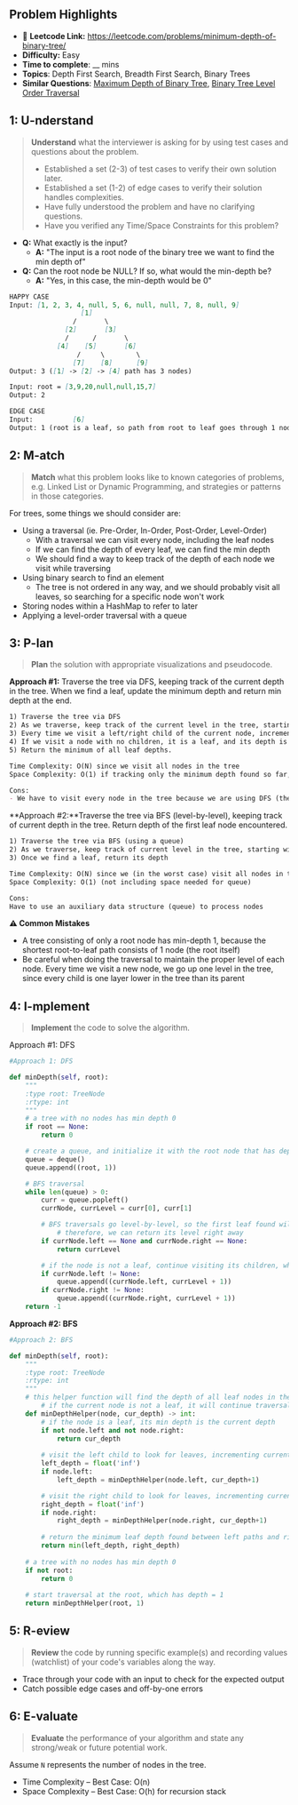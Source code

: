 ## Problem Highlights

* 🔗 **Leetcode Link:** <https://leetcode.com/problems/minimum-depth-of-binary-tree/>
* **Difficulty:** Easy
* **Time to complete**: __ mins
* **Topics**: Depth First Search, Breadth First Search, Binary Trees
* **Similar Questions**: [Maximum Depth of Binary Tree](https://leetcode.com/problems/maximum-depth-of-binary-tree/), [Binary Tree Level Order Traversal](https://leetcode.com/problems/binary-tree-level-order-traversal/)
    
## 1: U-nderstand
 
> **Understand** what the interviewer is asking for by using test cases and questions about the problem.
> 
> - Established a set (2-3) of test cases to verify their own solution later.
> - Established a set (1-2) of edge cases to verify their solution handles complexities.
> - Have fully understood the problem and have no clarifying questions.
> - Have you verified any Time/Space Constraints for this problem?

* **Q:** What exactly is the input?
  * **A:** "The input is a root node of the binary tree we want to find the min depth of"
* **Q:** Can the root node be NULL? If so, what would the min-depth be?
  * **A:** "Yes, in this case, the min-depth would be 0" 
   
```markdown
HAPPY CASE
Input: [1, 2, 3, 4, null, 5, 6, null, null, 7, 8, null, 9]
                  [1]
                /       \
              [2]       [3]
              /      /       \
            [4]    [5]       [6]
                 /     \        \
                [7]    [8]      [9]   
Output: 3 ([1] -> [2] -> [4] path has 3 nodes)

Input: root = [3,9,20,null,null,15,7]
Output: 2

EDGE CASE
Input:          [6]
Output: 1 (root is a leaf, so path from root to leaf goes through 1 node)
```   
    
## 2: M-atch

<!-- See https://docs.google.com/document/d/1hYT1hoOJ6pFIt8A5q-PIZmYP7pB4WqlzyUJgFx9x2mY/edit#heading=h.ya2de4n4zsds for list of algorithms based on question type-->

> **Match** what this problem looks like to known categories of problems, e.g. Linked List or Dynamic Programming, and strategies or patterns in those categories.

For trees, some things we should consider are:
- Using a traversal (ie. Pre-Order, In-Order, Post-Order, Level-Order)
  - With a traversal we can visit every node, including the leaf nodes
  - If we can find the depth of every leaf, we can find the min depth
  - We should find a way to keep track of the depth of each node we visit while traversing
- Using binary search to find an element
  - The tree is not ordered in any way, and we should probably visit all leaves, so searching for a specific node won't work
- Storing nodes within a HashMap to refer to later
- Applying a level-order traversal with a queue



## 3: P-lan

> **Plan** the solution with appropriate visualizations and pseudocode.

**Approach #1:** Traverse the tree via DFS, keeping track of the current depth in the tree. When we find a leaf, update the minimum depth and return min depth at the end.

```markdown
1) Traverse the tree via DFS
2) As we traverse, keep track of the current level in the tree, starting with level 0 for the root node
3) Every time we visit a left/right child of the current node, increment the level by 1
4) If we visit a node with no children, it is a leaf, and its depth is its level + 1. Track the depths of discovered leaves.
5) Return the minimum of all leaf depths.

Time Complexity: O(N) since we visit all nodes in the tree
Space Complexity: O(1) if tracking only the minimum depth found so far, O(N) if we store all depths

Cons:
- We have to visit every node in the tree because we are using DFS (the min-depth root-to-leaf path might be the last one we traverse)
```

**Approach #2:**Traverse the tree via BFS (level-by-level), keeping track of current depth in the tree. Return depth of the first leaf node encountered.

```markdown
1) Traverse the tree via BFS (using a queue)
2) As we traverse, keep track of current level in the tree, starting with level 0 for the root node
3) Once we find a leaf, return its depth

Time Complexity: O(N) since we (in the worst case) visit all nodes in the tree
Space Complexity: O(1) (not including space needed for queue)

Cons:
Have to use an auxiliary data structure (queue) to process nodes
```

**⚠️ Common Mistakes**

* A tree consisting of only a root node has min-depth 1, because the shortest root-to-leaf path consists of 1 node (the root itself)
* Be careful when doing the traversal to maintain the proper level of each node. Every time we visit a new node, we go up one level in the tree, since every child is one layer lower in the tree than its parent

## 4: I-mplement

> **Implement** the code to solve the algorithm.

Approach #1: DFS

```python
#Approach 1: DFS

def minDepth(self, root):
    """
    :type root: TreeNode
    :rtype: int
    """
    # a tree with no nodes has min depth 0
    if root == None:
        return 0

    # create a queue, and initialize it with the root node that has depth 1
    queue = deque()
    queue.append((root, 1))

    # BFS traversal
    while len(queue) > 0:
        curr = queue.popleft()
        currNode, currLevel = curr[0], curr[1]

        # BFS traversals go level-by-level, so the first leaf found will be at the highest level of any leaf, and thus will have the min depth of any leaves
            # therefore, we can return its level right away
        if currNode.left == None and currNode.right == None:
            return currLevel

        # if the node is not a leaf, continue visiting its children, which are at level = currLevel + 1
        if currNode.left != None:
            queue.append((currNode.left, currLevel + 1))
        if currNode.right != None:
            queue.append((currNode.right, currLevel + 1))
    return -1
```

**Approach #2: BFS**

```python
#Approach 2: BFS

def minDepth(self, root):
    """
    :type root: TreeNode
    :rtype: int
    """
    # this helper function will find the depth of all leaf nodes in the tree
        # if the current node is not a leaf, it will continue traversal, incrementing the current depth we are at
    def minDepthHelper(node, cur_depth) -> int:
        # if the node is a leaf, its min depth is the current depth
        if not node.left and not node.right:
            return cur_depth
        
        # visit the left child to look for leaves, incrementing current depth by 1
        left_depth = float('inf')
        if node.left:
            left_depth = minDepthHelper(node.left, cur_depth+1)

        # visit the right child to look for leaves, incrementing current depth by 1 
        right_depth = float('inf')
        if node.right:
            right_depth = minDepthHelper(node.right, cur_depth+1)
        
        # return the minimum leaf depth found between left paths and right paths
        return min(left_depth, right_depth)
    
    # a tree with no nodes has min depth 0
    if not root:
        return 0
    
    # start traversal at the root, which has depth = 1
    return minDepthHelper(root, 1)
```
    
## 5: R-eview

> **Review** the code by running specific example(s) and recording values (watchlist) of your code's variables along the way.

- Trace through your code with an input to check for the expected output
- Catch possible edge cases and off-by-one errors

## 6: E-valuate

> **Evaluate** the performance of your algorithm and state any strong/weak or future potential work.

Assume `N` represents the number of nodes in the tree.

* Time Complexity – Best Case: O(n)
* Space Complexity – Best Case: O(h) for recursion stack